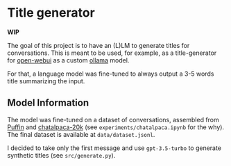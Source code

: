 # Title generator

**WIP**

The goal of this project is to have an (L)LM to generate titles for conversations. This is meant to be used, for example, as a title-generator for [open-webui](https://github.com/open-webui/open-webui) as a custom [ollama](https://github.com/ollama/ollama) model.

For that, a language model was fine-tuned to always output a 3-5 words title summarizing the input.

## Model Information
The model was fine-tuned on a dataset of conversations, assembled from [Puffin](https://huggingface.co/datasets/LDJnr/Puffin) and [chatalpaca-20k](https://github.com/cascip/ChatAlpaca/tree/main/data) (see `experiments/chatalpaca.ipynb` for the why). The final dataset is available at `data/dataset.jsonl`.

I decided to take only the first message and use `gpt-3.5-turbo` to generate synthetic titles (see `src/generate.py`). 
